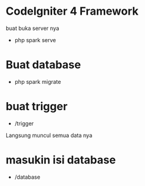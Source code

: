 # CodeIgniter 4 Framework

buat buka server nya

- php spark serve

# Buat database

- php spark migrate

# buat trigger

- /trigger

Langsung muncul semua data nya

# masukin isi database
- /database
